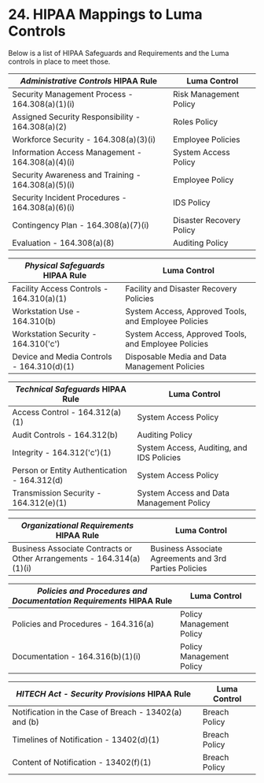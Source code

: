# 24. HIPAA Mappings to Luma Controls

Below is a list of HIPAA Safeguards and Requirements and the Luma controls in place to meet those.

| _Administrative Controls_ HIPAA Rule               | Luma Control             |
|----------------------------------------------------|--------------------------|
| Security Management Process - 164.308(a)(1)(i)     | Risk Management Policy   |
| Assigned Security Responsibility - 164.308(a)(2)   | Roles Policy             |
| Workforce Security - 164.308(a)(3)(i)              | Employee Policies        |
| Information Access Management - 164.308(a)(4)(i)   | System Access Policy     |
| Security Awareness and Training - 164.308(a)(5)(i) | Employee Policy          |
| Security Incident Procedures - 164.308(a)(6)(i)    | IDS Policy               |
| Contingency Plan - 164.308(a)(7)(i)                | Disaster Recovery Policy |
| Evaluation - 164.308(a)(8)                         | Auditing Policy          |

| _Physical Safeguards_ HIPAA Rule          | Luma Control                                         |
|-------------------------------------------|------------------------------------------------------|
| Facility Access Controls - 164.310(a)(1)  | Facility and Disaster Recovery Policies              |
| Workstation Use - 164.310(b)              | System Access, Approved Tools, and Employee Policies |
| Workstation Security - 164.310('c')       | System Access, Approved Tools, and Employee Policies |
| Device and Media Controls - 164.310(d)(1) | Disposable Media and Data Management Policies        |

| _Technical Safeguards_ HIPAA Rule            | Luma Control                              |
|----------------------------------------------|-------------------------------------------|
| Access Control - 164.312(a)(1)               | System Access Policy                      |
| Audit Controls - 164.312(b)                  | Auditing Policy                           |
| Integrity - 164.312('c')(1)                  | System Access, Auditing, and IDS Policies |
| Person or Entity Authentication - 164.312(d) | System Access Policy                      |
| Transmission Security - 164.312(e)(1)        | System Access and Data Management Policy  |

| _Organizational Requirements_ HIPAA Rule                              | Luma Control                                           |
|-----------------------------------------------------------------------|--------------------------------------------------------|
| Business Associate Contracts or Other Arrangements - 164.314(a)(1)(i) | Business Associate Agreements and 3rd Parties Policies |

| _Policies and Procedures and Documentation Requirements_ HIPAA Rule | Luma Control             |
|---------------------------------------------------------------------|--------------------------|
| Policies and Procedures - 164.316(a)                                | Policy Management Policy |
| Documentation - 164.316(b)(1)(i)                                    | Policy Management Policy |

| _HITECH Act - Security Provisions_ HIPAA Rule         | Luma Control  |
|-------------------------------------------------------|---------------|
| Notification in the Case of Breach - 13402(a) and (b) | Breach Policy |
| Timelines of Notification - 13402(d)(1)               | Breach Policy |
| Content of Notification - 13402(f)(1)                 | Breach Policy |
